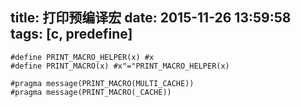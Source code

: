 title: 打印预编译宏
date: 2015-11-26 13:59:58
tags: [c, predefine]
---

```
#define PRINT_MACRO_HELPER(x) #x 
#define PRINT_MACRO(x) #x"="PRINT_MACRO_HELPER(x) 

#pragma message(PRINT_MACRO(MULTI_CACHE)) 
#pragma message(PRINT_MACRO(_CACHE))
```
